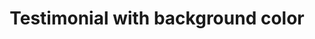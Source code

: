 ---
title: Testimonial with background color
category: Marketing
paid: true
isActive: true
ltr: {"vue":{"vueCss":[],"vueTail":[]},"preview":"function App() {\n  return /*#__PURE__*/React.createElement(\"section\", {\n    className: \"relative py-28 bg-blue-600\"\n  }, /*#__PURE__*/React.createElement(\"div\", {\n    className: \"relative z-10 max-w-screen-xl mx-auto px-4 md:px-8\"\n  }, /*#__PURE__*/React.createElement(\"div\", {\n    className: \"max-w-3xl mx-auto text-center\"\n  }, /*#__PURE__*/React.createElement(\"h3\", {\n    className: \"text-blue-100 font-semibold pb-6\"\n  }, \"What people are saying\"), /*#__PURE__*/React.createElement(\"figure\", null, /*#__PURE__*/React.createElement(\"blockquote\", null, /*#__PURE__*/React.createElement(\"p\", {\n    className: \"text-white text-xl font-semibold sm:text-2xl\"\n  }, \"\\u201CLorem ipsum dolor sit amet, consectetur adipiscing elit. Nunc et est hendrerit, porta nunc vitae, gravida justo. Nunc fermentum magna lorem, euismod volutpat arcu volutpat et.\\u201C\")), /*#__PURE__*/React.createElement(\"div\", {\n    className: \"mt-6\"\n  }, /*#__PURE__*/React.createElement(\"img\", {\n    src: \"https://api.uifaces.co/our-content/donated/xZ4wg2Xj.jpg\",\n    className: \"w-16 h-16 mx-auto rounded-full\"\n  }), /*#__PURE__*/React.createElement(\"div\", {\n    className: \"mt-3\"\n  }, /*#__PURE__*/React.createElement(\"span\", {\n    className: \"block text-white font-semibold\"\n  }, \"Martin escobar\"), /*#__PURE__*/React.createElement(\"span\", {\n    className: \"block text-blue-100 text-sm mt-0.5\"\n  }, \"Founder of meta\")))))), /*#__PURE__*/React.createElement(\"div\", {\n    className: \"absolute top-0 w-full h-full\",\n    style: {\n      background: \"linear-gradient(268.24deg, rgba(59, 130, 246, 0.76) 50%, rgba(59, 130, 246, 0.545528) 80.61%, rgba(55, 48, 163, 0) 117.35%)\"\n    }\n  }));\n}","react":{"jsxCss":[],"jsxTail":[{"code":"export default () => {\n    return (\n        <section className=\"relative py-28 bg-blue-600\">\n            <div className=\"relative z-10 max-w-screen-xl mx-auto px-4 md:px-8\">\n                <div className=\"max-w-3xl mx-auto text-center\">\n                    <h3 className=\"text-blue-100 font-semibold pb-6\">What people are saying</h3>\n                    <figure>\n                        <blockquote>\n                            <p className=\"text-white text-xl font-semibold sm:text-2xl\">\n                                “Lorem ipsum dolor sit amet, consectetur adipiscing elit. Nunc et est hendrerit, porta nunc vitae, gravida justo. Nunc fermentum magna lorem, euismod volutpat arcu volutpat et.“\n                            </p>\n                        </blockquote>\n                        <div className=\"mt-6\">\n                            <img src=\"https://api.uifaces.co/our-content/donated/xZ4wg2Xj.jpg\" className=\"w-16 h-16 mx-auto rounded-full\" />\n                            <div className=\"mt-3\">\n                                <span className=\"block text-white font-semibold\">Martin escobar</span>\n                                <span className=\"block text-blue-100 text-sm mt-0.5\">Founder of meta</span>\n                            </div>\n                        </div>\n                    </figure>\n                </div>\n            </div>\n            <div className=\"absolute top-0 w-full h-full\" style={{ background: \"linear-gradient(268.24deg, rgba(59, 130, 246, 0.76) 50%, rgba(59, 130, 246, 0.545528) 80.61%, rgba(55, 48, 163, 0) 117.35%)\" }}></div>\n        </section>\n    )\n}","label":"App.jsx"}]}}
rtl: {"vue":{"vueTail":[],"vueCss":[]},"react":{"jsxTail":[{"code":"export default () => {\n    return (\n        <section className=\"relative py-28 bg-blue-600\">\n            <div className=\"relative z-10 max-w-screen-xl mx-auto px-4 md:px-8\">\n                <div className=\"max-w-3xl mx-auto text-center\">\n                    <h3 className=\"text-blue-100 font-semibold pb-6\">ما يقوله الناس</h3>\n                    <figure>\n                        <blockquote>\n                            <p className=\"text-white text-xl font-semibold sm:text-2xl\">\n                                “من المهم أن تعرف أن الألم بحد ذاته مهم، وسيتبعه نظام التعليم. والآن يوجد مكتب، بوابة الحياة الآن، مجرد حامل. الآن العمل العظيم للتخمير، مهنة لمهنة أركو.“\n                            </p>\n                        </blockquote>\n                        <div className=\"mt-6\">\n                            <img src=\"https://api.uifaces.co/our-content/donated/xZ4wg2Xj.jpg\" className=\"w-16 h-16 mx-auto rounded-full\" />\n                            <div className=\"mt-3\">\n                                <span className=\"block text-white font-semibold\">مارتن بروم</span>\n                                <span className=\"block text-blue-100 text-sm mt-0.5\">مؤسس ميتا</span>\n                            </div>\n                        </div>\n                    </figure>\n                </div>\n            </div>\n            <div className=\"absolute top-0 w-full h-full\" style={{ background: \"linear-gradient(268.24deg, rgba(59, 130, 246, 0.76) 50%, rgba(59, 130, 246, 0.545528) 80.61%, rgba(55, 48, 163, 0) 117.35%)\" }}></div>\n        </section>\n    )\n}","label":"App.jsx"}],"jsxCss":[]},"preview":"function App() {\n  return /*#__PURE__*/React.createElement(\"section\", {\n    className: \"relative py-28 bg-blue-600\"\n  }, /*#__PURE__*/React.createElement(\"div\", {\n    className: \"relative z-10 max-w-screen-xl mx-auto px-4 md:px-8\"\n  }, /*#__PURE__*/React.createElement(\"div\", {\n    className: \"max-w-3xl mx-auto text-center\"\n  }, /*#__PURE__*/React.createElement(\"h3\", {\n    className: \"text-blue-100 font-semibold pb-6\"\n  }, \"\\u0645\\u0627 \\u064A\\u0642\\u0648\\u0644\\u0647 \\u0627\\u0644\\u0646\\u0627\\u0633\"), /*#__PURE__*/React.createElement(\"figure\", null, /*#__PURE__*/React.createElement(\"blockquote\", null, /*#__PURE__*/React.createElement(\"p\", {\n    className: \"text-white text-xl font-semibold sm:text-2xl\"\n  }, \"\\u201C\\u0645\\u0646 \\u0627\\u0644\\u0645\\u0647\\u0645 \\u0623\\u0646 \\u062A\\u0639\\u0631\\u0641 \\u0623\\u0646 \\u0627\\u0644\\u0623\\u0644\\u0645 \\u0628\\u062D\\u062F \\u0630\\u0627\\u062A\\u0647 \\u0645\\u0647\\u0645\\u060C \\u0648\\u0633\\u064A\\u062A\\u0628\\u0639\\u0647 \\u0646\\u0638\\u0627\\u0645 \\u0627\\u0644\\u062A\\u0639\\u0644\\u064A\\u0645. \\u0648\\u0627\\u0644\\u0622\\u0646 \\u064A\\u0648\\u062C\\u062F \\u0645\\u0643\\u062A\\u0628\\u060C \\u0628\\u0648\\u0627\\u0628\\u0629 \\u0627\\u0644\\u062D\\u064A\\u0627\\u0629 \\u0627\\u0644\\u0622\\u0646\\u060C \\u0645\\u062C\\u0631\\u062F \\u062D\\u0627\\u0645\\u0644. \\u0627\\u0644\\u0622\\u0646 \\u0627\\u0644\\u0639\\u0645\\u0644 \\u0627\\u0644\\u0639\\u0638\\u064A\\u0645 \\u0644\\u0644\\u062A\\u062E\\u0645\\u064A\\u0631\\u060C \\u0645\\u0647\\u0646\\u0629 \\u0644\\u0645\\u0647\\u0646\\u0629 \\u0623\\u0631\\u0643\\u0648.\\u201C\")), /*#__PURE__*/React.createElement(\"div\", {\n    className: \"mt-6\"\n  }, /*#__PURE__*/React.createElement(\"img\", {\n    src: \"https://api.uifaces.co/our-content/donated/xZ4wg2Xj.jpg\",\n    className: \"w-16 h-16 mx-auto rounded-full\"\n  }), /*#__PURE__*/React.createElement(\"div\", {\n    className: \"mt-3\"\n  }, /*#__PURE__*/React.createElement(\"span\", {\n    className: \"block text-white font-semibold\"\n  }, \"\\u0645\\u0627\\u0631\\u062A\\u0646 \\u0628\\u0631\\u0648\\u0645\"), /*#__PURE__*/React.createElement(\"span\", {\n    className: \"block text-blue-100 text-sm mt-0.5\"\n  }, \"\\u0645\\u0624\\u0633\\u0633 \\u0645\\u064A\\u062A\\u0627\")))))), /*#__PURE__*/React.createElement(\"div\", {\n    className: \"absolute top-0 w-full h-full\",\n    style: {\n      background: \"linear-gradient(268.24deg, rgba(59, 130, 246, 0.76) 50%, rgba(59, 130, 246, 0.545528) 80.61%, rgba(55, 48, 163, 0) 117.35%)\"\n    }\n  }));\n}"}
slug: /testimonials
id: 46deb6b4-3c99-4533-8a40-534b038c5538
created_at: 1670769954375
---